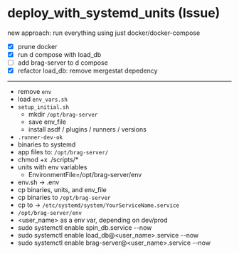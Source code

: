 # deploy_with_systemd_units (Issue)

new approach: run everything using just docker/docker-compose

- [x] prune docker
- [x] run d compose with load_db
- [ ] add brag-server to d compose
- [x] refactor load_db: remove mergestat depedency

---

- remove `env`
- load `env_vars.sh`
- `setup_initial.sh`
  - mkdir `/opt/brag-server`
  - save env_file
  - install asdf / plugins / runners / versions
- `.runner-dev-ok`
- binaries to systemd
- app files to: `/opt/brag-server/`
- chmod +x ./scripts/*
- units with env variables
  - EnvironmentFile=/opt/brag-server/env
- env.sh -> .env
- cp binaries, units, and env_file
- cp binaries to `/opt/brag-server`
- cp to -> `/etc/systemd/system/YourServiceName.service`
- `/opt/brag-server/env`
- <user_name> as a env var, depending on dev/prod
- sudo systemctl enable spin_db.service --now
- sudo systemctl enable load_db@<user_name>.service --now
- sudo systemctl enable brag-server@<user_name>.service --now
